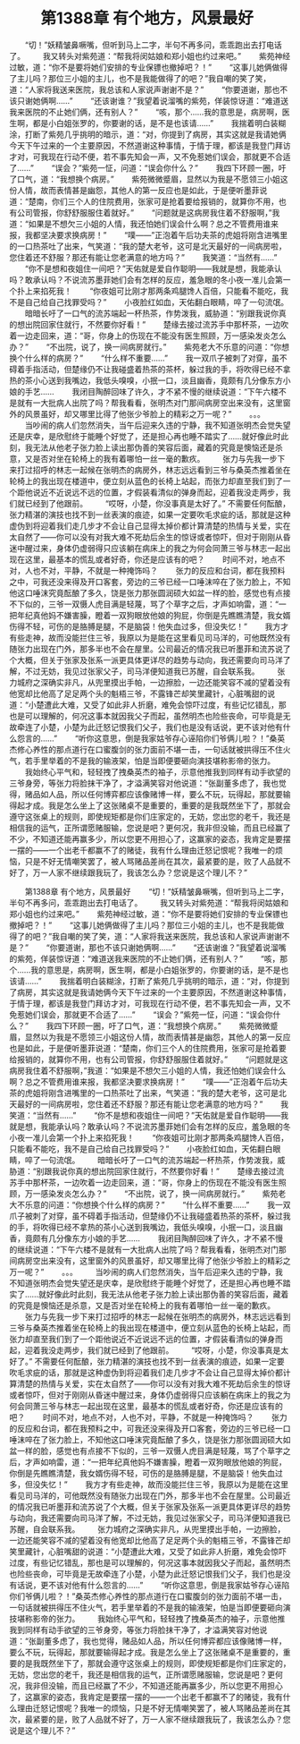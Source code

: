 # 　　第1388章 有个地方，风景最好
　　“切！”妖精皱鼻噘嘴，但听到马上二字，半句不再多问，乖乖跑出去打电话了。
　　我又转头对紫苑道：“帮我将闵姑娘和郑小姐也约过来吧。”
　　紫苑神经过敏，道：“你不是要将她们安排的专业保镖也撤掉吧？！”
　　“这事儿她俩做得了主儿吗？那位三小姐的主儿，也不是我能做得了的吧？”我自嘲的笑了笑，道：“人家将我送来医院，我总该和人家说声谢谢不是？”
　　“你要道谢，那也不该只谢她俩啊……”
　　“还该谢谁？”我望着说溜嘴的紫苑，佯装惊讶道：“难道送我来医院的不止她们俩，还有别人？”
　　“咳，那个……我的意思是，病房啊，医生啊，都是小白姐张罗的，你要谢的话，是不是也该请……”
　　我揣着明白装糊涂，打断了紫苑几乎挑明的暗示，道：“对，你提到了病房，其实这就是我请她俩今天下午过来的一个主要原因，不然道谢这种事情，于情于理，都该是我登门拜访才对，可我现在行动不便，若不事先知会一声，又不免惹她们误会，那就更不合适了……”
　　“误会？”紫苑一怔，问道：“误会你什么？”
　　我四下环顾一圈，吁了口气，道：“我想换个病房。”
　　紫苑微微蹙眉，显然以为我是不愿领三小姐这份人情，故而表情甚是幽怨，其他人的第一反应也是如此，于是便听墨菲说道：“楚南，你们三个人的住院费用，张家可是抢着要给报销的，就算你不用，也有公司管报，你舒舒服服住着就好。”
　　“问题就是这病房我住着不舒服啊，”我道：“如果是不想欠三小姐的人情，我还怕她们误会什么啊？总之不管费用谁来报，我都坚决要求换病房！”
　　“噗——”正泡着午后功夫茶的虎姐将刚含进嘴里的一口热茶吐了出来，气笑道：“我的楚大老爷，这可是北天最好的一间病房啦，您住着还不舒服？那还有能让您老满意的地方吗？”
　　我笑道：“当然有……”
　　“你不是想和夜姐住一间吧？”天佑就是爱自作聪明——我就是想，我能承认吗？敢承认吗？不说流苏墨菲她们会有怎样的反应，羞急眼的冬小夜一准儿会第一个扑上来掐死我！
　　“你夜姐可比刚才那两条鸡腿馋人百倍，只能看不能吃，我不是自己给自己找罪受吗？”
　　小夜脸红如血，天佑翻白眼睛，啐了一句流氓。
　　暗暗长吁了一口气的流苏端起一杯热茶，作势泼我，威胁道：“别跟我说你真的想出院回家住就行，不然要你好看！”
　　楚缘去接过流苏手中那杯茶，一边吹着一边走回来，道：“哥，你身上的伤现在不能没有医生照顾，万一感染发炎怎么办？”
　　“不出院，说了，换一间病房就行。”
　　紫苑老大不乐意的问道：“你想换个什么样的病房？”
　　“什么样不重要……”
　　我一双爪子被刺了对穿，虽不碍着手指活动，但楚缘仍不让我碰盛着热茶的茶杯，躲过我的手，将吹得已经不拿热的茶小心送到我嘴边，我低头嗅嗅，小抿一口，淡且幽香，竟颇有几分像东方小娘的手艺……
　　我闭目陶醉回味了许久，才不紧不慢的继续说道：“下午六楼不是就有一大批病人出院了吗？帮我看看，张明杰对门那间病房空出来没有，这里窗外的风景虽好，却又哪里比得了他张少爷脸上的精彩之万一呢？”
　　。。。
　　当吵闹的病人们忽然消失，当午后迎来久违的宁静，我不知道张明杰会觉失望还是庆幸，是欣慰终于能睡个好觉了，还是担心再也睡不踏实了……就好像此时此刻，我无法从他老子张力脸上读出那伪善的笑容后面，藏着的究竟是懊恼还是杀意，又是否对坐在轮椅上的我有着哪怕一丝一毫的歉疚。
　　张力与先我一步下来打过招呼的林志一起候在张明杰的病房外，林志远远看到三爷与桑英杰推着坐在轮椅上的我出现在楼道中，便立刻从蓝色的长椅上站起，而张力却直至我们到了一个距他说近不近说远不远的位置，才假装看清似的弹身而起，迎着我没走两步，我们就已经到了他跟前。
　　“哎呀，小楚，你没事真是太好了。” 不需要任何酝酿，张力精湛的演技也找不到一丝表演的痕迹，如果一定要吹毛求疵的话，那就是这种虚伪到将迎着我们走几步才不会让自己显得太掉价都计算清楚的热情与关爱，实在太自然了——你可以没有对我大难不死劫后余生的惊讶或者惊吓，但对于刚刚从昏迷中醒过来，身体仍虚弱得只应该躺在病床上的我之为何会同萧三爷与林志一起出现在这里，最基本的慌乱或者好奇，你还是应该有的吧？
　　时间不对，地点不对，人也不对，平静，不就是一种掩饰吗？
　　张力的反应和台词，都在我预料之中，可我还没来得及开口客套，旁边的三爷已经一口唾沫啐在了张力脸上，不知他这口唾沫究竟酝酿了多久，饶是张力那张圆润硕大如盆一样的脸，感觉也有点接不下似的，三爷一双慑人虎目满是轻蔑，骂了个草字之后，才声如响雷，道：“一把年纪真他妈不嫌害臊，瞪着一双狗眼放他娘的狗屁，你倒是先瞧瞧清楚，我女婿伤得不轻，可伤的是胳膊是腿，不是脑袋！他失血过多，但没失忆！”
　　我方才有些走神，故而没能拦住三爷，我原以为是能在这里看见司马洋的，可他既然没有随张力出现在门外，那多半也不会在屋里。公司最近的情况我已听墨菲和流苏说了个大概，但关于张家及张系一派更具体更详尽的趋势与动向，我还需要向司马洋了解，不过无妨，我见过张家父子，司马洋便知道我已苏醒，自会联系我。
　　张力城府之深确实非凡，从兜里摸出手帕，一边擦脸，一边还能笑容不减的望着没有他宽却比他高了足足两个头的魁梧三爷，不露锋芒却笑里藏针，心脏嘴甜的说道：“小楚遭此大难，又受了如此非人折磨，难免会惊吓过度，有些记忆错乱，那也是可以理解的，何况这事本就因我父子而起，虽然明杰也险些丧命，可毕竟是无故牵连了小楚，小楚为此迁怒记恨我们父子，我们也是没有话说，更不该对他有什么怨言的……”
　　“听你这意思，倒是我家姑爷存心诬陷你们爷俩儿啦？！”桑英杰修心养性的那点道行在口蜜腹剑的张力面前不堪一击，一句话就被拱得压不住火气，若手里举着的不是我的输液架，怕是当即便要砸向演技堪称影帝的张力。
　　我始终心平气和，轻轻拽了拽桑英杰的袖子，示意他推我到同样有动手欲望的三爷身旁，等张力将脸抹干净了，才溢满笑容对他说道：“张副董多虑了，我也觉得，赌品如人品，所以任何博弈都应该像赌博一样，要么不玩，玩得起，那就要输得起才成。我是怎么坐上了这张赌桌不是重要的，重要的是我既然坐下了，那就会遵守这张桌上的规则，即使规矩都是你们庄家定的，无妨，您出您的老千，我还是相信我的运气，正所谓愿赌服输，您说是吧？更何况，我非但没输，而且已经赢了不少，不知道还能再赢多少，所以您更不用担心了，这赢家的姿态，我肯定是要摆一摆的——一个出老千都赢不了的赌徒，我有什么理由迁怒记恨呢？我唯一的烦恼，只是不好无情嘲笑罢了，被人骂赌品差尚在其次，最紧要的是，败了人品就不好了，万一人家不继续跟我玩了，我该怎么办？您说是这个理儿不？”

　　第1388章 有个地方，风景最好
　　“切！”妖精皱鼻噘嘴，但听到马上二字，半句不再多问，乖乖跑出去打电话了。
　　我又转头对紫苑道：“帮我将闵姑娘和郑小姐也约过来吧。”
　　紫苑神经过敏，道：“你不是要将她们安排的专业保镖也撤掉吧？！”
　　“这事儿她俩做得了主儿吗？那位三小姐的主儿，也不是我能做得了的吧？”我自嘲的笑了笑，道：“人家将我送来医院，我总该和人家说声谢谢不是？”
　　“你要道谢，那也不该只谢她俩啊……”
　　“还该谢谁？”我望着说溜嘴的紫苑，佯装惊讶道：“难道送我来医院的不止她们俩，还有别人？”
　　“咳，那个……我的意思是，病房啊，医生啊，都是小白姐张罗的，你要谢的话，是不是也该请……”
　　我揣着明白装糊涂，打断了紫苑几乎挑明的暗示，道：“对，你提到了病房，其实这就是我请她俩今天下午过来的一个主要原因，不然道谢这种事情，于情于理，都该是我登门拜访才对，可我现在行动不便，若不事先知会一声，又不免惹她们误会，那就更不合适了……”
　　“误会？”紫苑一怔，问道：“误会你什么？”
　　我四下环顾一圈，吁了口气，道：“我想换个病房。”
　　紫苑微微蹙眉，显然以为我是不愿领三小姐这份人情，故而表情甚是幽怨，其他人的第一反应也是如此，于是便听墨菲说道：“楚南，你们三个人的住院费用，张家可是抢着要给报销的，就算你不用，也有公司管报，你舒舒服服住着就好。”
　　“问题就是这病房我住着不舒服啊，”我道：“如果是不想欠三小姐的人情，我还怕她们误会什么啊？总之不管费用谁来报，我都坚决要求换病房！”
　　“噗——”正泡着午后功夫茶的虎姐将刚含进嘴里的一口热茶吐了出来，气笑道：“我的楚大老爷，这可是北天最好的一间病房啦，您住着还不舒服？那还有能让您老满意的地方吗？”
　　我笑道：“当然有……”
　　“你不是想和夜姐住一间吧？”天佑就是爱自作聪明——我就是想，我能承认吗？敢承认吗？不说流苏墨菲她们会有怎样的反应，羞急眼的冬小夜一准儿会第一个扑上来掐死我！
　　“你夜姐可比刚才那两条鸡腿馋人百倍，只能看不能吃，我不是自己给自己找罪受吗？”
　　小夜脸红如血，天佑翻白眼睛，啐了一句流氓。
　　暗暗长吁了一口气的流苏端起一杯热茶，作势泼我，威胁道：“别跟我说你真的想出院回家住就行，不然要你好看！”
　　楚缘去接过流苏手中那杯茶，一边吹着一边走回来，道：“哥，你身上的伤现在不能没有医生照顾，万一感染发炎怎么办？”
　　“不出院，说了，换一间病房就行。”
　　紫苑老大不乐意的问道：“你想换个什么样的病房？”
　　“什么样不重要……”
　　我一双爪子被刺了对穿，虽不碍着手指活动，但楚缘仍不让我碰盛着热茶的茶杯，躲过我的手，将吹得已经不拿热的茶小心送到我嘴边，我低头嗅嗅，小抿一口，淡且幽香，竟颇有几分像东方小娘的手艺……
　　我闭目陶醉回味了许久，才不紧不慢的继续说道：“下午六楼不是就有一大批病人出院了吗？帮我看看，张明杰对门那间病房空出来没有，这里窗外的风景虽好，却又哪里比得了他张少爷脸上的精彩之万一呢？”
　　。。。
　　当吵闹的病人们忽然消失，当午后迎来久违的宁静，我不知道张明杰会觉失望还是庆幸，是欣慰终于能睡个好觉了，还是担心再也睡不踏实了……就好像此时此刻，我无法从他老子张力脸上读出那伪善的笑容后面，藏着的究竟是懊恼还是杀意，又是否对坐在轮椅上的我有着哪怕一丝一毫的歉疚。
　　张力与先我一步下来打过招呼的林志一起候在张明杰的病房外，林志远远看到三爷与桑英杰推着坐在轮椅上的我出现在楼道中，便立刻从蓝色的长椅上站起，而张力却直至我们到了一个距他说近不近说远不远的位置，才假装看清似的弹身而起，迎着我没走两步，我们就已经到了他跟前。
　　“哎呀，小楚，你没事真是太好了。” 不需要任何酝酿，张力精湛的演技也找不到一丝表演的痕迹，如果一定要吹毛求疵的话，那就是这种虚伪到将迎着我们走几步才不会让自己显得太掉价都计算清楚的热情与关爱，实在太自然了——你可以没有对我大难不死劫后余生的惊讶或者惊吓，但对于刚刚从昏迷中醒过来，身体仍虚弱得只应该躺在病床上的我之为何会同萧三爷与林志一起出现在这里，最基本的慌乱或者好奇，你还是应该有的吧？
　　时间不对，地点不对，人也不对，平静，不就是一种掩饰吗？
　　张力的反应和台词，都在我预料之中，可我还没来得及开口客套，旁边的三爷已经一口唾沫啐在了张力脸上，不知他这口唾沫究竟酝酿了多久，饶是张力那张圆润硕大如盆一样的脸，感觉也有点接不下似的，三爷一双慑人虎目满是轻蔑，骂了个草字之后，才声如响雷，道：“一把年纪真他妈不嫌害臊，瞪着一双狗眼放他娘的狗屁，你倒是先瞧瞧清楚，我女婿伤得不轻，可伤的是胳膊是腿，不是脑袋！他失血过多，但没失忆！”
　　我方才有些走神，故而没能拦住三爷，我原以为是能在这里看见司马洋的，可他既然没有随张力出现在门外，那多半也不会在屋里。公司最近的情况我已听墨菲和流苏说了个大概，但关于张家及张系一派更具体更详尽的趋势与动向，我还需要向司马洋了解，不过无妨，我见过张家父子，司马洋便知道我已苏醒，自会联系我。
　　张力城府之深确实非凡，从兜里摸出手帕，一边擦脸，一边还能笑容不减的望着没有他宽却比他高了足足两个头的魁梧三爷，不露锋芒却笑里藏针，心脏嘴甜的说道：“小楚遭此大难，又受了如此非人折磨，难免会惊吓过度，有些记忆错乱，那也是可以理解的，何况这事本就因我父子而起，虽然明杰也险些丧命，可毕竟是无故牵连了小楚，小楚为此迁怒记恨我们父子，我们也是没有话说，更不该对他有什么怨言的……”
　　“听你这意思，倒是我家姑爷存心诬陷你们爷俩儿啦？！”桑英杰修心养性的那点道行在口蜜腹剑的张力面前不堪一击，一句话就被拱得压不住火气，若手里举着的不是我的输液架，怕是当即便要砸向演技堪称影帝的张力。
　　我始终心平气和，轻轻拽了拽桑英杰的袖子，示意他推我到同样有动手欲望的三爷身旁，等张力将脸抹干净了，才溢满笑容对他说道：“张副董多虑了，我也觉得，赌品如人品，所以任何博弈都应该像赌博一样，要么不玩，玩得起，那就要输得起才成。我是怎么坐上了这张赌桌不是重要的，重要的是我既然坐下了，那就会遵守这张桌上的规则，即使规矩都是你们庄家定的，无妨，您出您的老千，我还是相信我的运气，正所谓愿赌服输，您说是吧？更何况，我非但没输，而且已经赢了不少，不知道还能再赢多少，所以您更不用担心了，这赢家的姿态，我肯定是要摆一摆的——一个出老千都赢不了的赌徒，我有什么理由迁怒记恨呢？我唯一的烦恼，只是不好无情嘲笑罢了，被人骂赌品差尚在其次，最紧要的是，败了人品就不好了，万一人家不继续跟我玩了，我该怎么办？您说是这个理儿不？”
